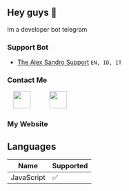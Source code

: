 <h2>Hey guys 👋</h2>
Im a developer bot telegram

<h3>Support Bot</h3>

- <a href="https://t.me/TheAlexSandroSupportBot">The Alex Sandro Support</a> <code>EN, ID, IT</code>

<h3>Contact Me</h3>
<a href="https://t.me/thealexsandro" style="margin-left: 1em; margin-right: 1em;" target="_blank"><img alt="" data-original-height="256" data-original-width="256" height="40" src="https://lh3.googleusercontent.com/-557qJ5NxbxM/YZPFuYO8_OI/AAAAAAAABa8/Xr75V5MIaVwWTTguPSyDvGDrJ9gdYu7zACLcBGAsYHQ/image.png" width="40" /></a>&nbsp; &nbsp;&nbsp;<a href="mailto:sulit.bat.dahh@gmail.com" style="margin-left: 1em; margin-right: 1em;" target="_blank" title="Contact me in Email"><img alt="" data-original-height="256" data-original-width="256" height="40" src="https://lh3.googleusercontent.com/-4Epp_GA_gFs/YZPFp0dgxNI/AAAAAAAABa4/xuYN4mtssS0a2qgxgIyoDL7OQS2mc_cLgCLcBGAsYHQ/image.png" width="40" /></a></div></div><br /></div></div></div></div><div class="separator" style="clear: both;" title="Contact me in Telegram"></div><div class="separator" style="clear: both;"><a href="https://t.me/thealexsandro" target="_blank"></a></div></div>
<h3>My Website</h3>

## Languages
| Name       | Supported          |
| ---------  | ------------------ |
| JavaScript | :white_check_mark: |
